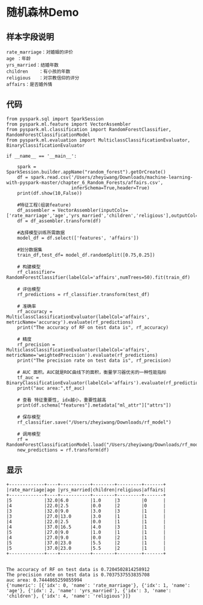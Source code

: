 # 随机森林Demo

## 样本字段说明

	rate_marriage：对婚姻的评价	
	age	：年龄
	yrs_married：结婚年数	
	children	：有小孩的年数
	religious	：对宗教信仰的评分
	affairs：是否婚外情
	
## 代码

	from pyspark.sql import SparkSession
	from pyspark.ml.feature import VectorAssembler
	from pyspark.ml.classification import RandomForestClassifier, RandomForestClassificationModel
	from pyspark.ml.evaluation import MulticlassClassificationEvaluator, BinaryClassificationEvaluator
	
	if __name__ == '__main__':
	
	    spark = SparkSession.builder.appName("random_forest").getOrCreate()
	    df = spark.read.csv('/Users/zheyiwang/Downloads/machine-learning-with-pyspark-master/chapter_6_Random_Forests/affairs.csv',
	                        inferSchema=True,header=True)
	    print(df.show(10,False))
	
	    #特征工程(组装feature)
	    df_assembler = VectorAssembler(inputCols=['rate_marriage','age','yrs_married','children','religious'],outputCol="features")
	    df = df_assembler.transform(df)
	
	    #选择模型训练所需数据
	    model_df = df.select(['features', 'affairs'])
	
	    #划分数据集
	    train_df,test_df= model_df.randomSplit([0.75,0.25])
	
	    # 构建模型
	    rf_classifier= RandomForestClassifier(labelCol='affairs',numTrees=50).fit(train_df)
	
	    # 评估模型
	    rf_predictions = rf_classifier.transform(test_df)
	
	    # 准确率
	    rf_accuracy = MulticlassClassificationEvaluator(labelCol='affairs', metricName='accuracy').evaluate(rf_predictions)
	    print("The accuracy of RF on test data is", rf_accuracy)
	
	    # 精度
	    rf_precision = MulticlassClassificationEvaluator(labelCol='affairs', metricName='weightedPrecision').evaluate(rf_predictions)
	    print("The precision rate on test data is", rf_precision)
	
	    # AUC 面积。AUC就是ROC曲线下的面积，衡量学习器优劣的一种性能指标
	    tf_auc = BinaryClassificationEvaluator(labelCol='affairs').evaluate(rf_predictions)
	    print("auc area:",tf_auc)
	
	    # 查看 特征重要性, idx越小，重要性越高
	    print(df.schema["features"].metadata["ml_attr"]["attrs"])
	
	    # 保存模型
	    rf_classifier.save("/Users/zheyiwang/Downloads/rf_model")
	
	    # 调用模型
	    rf = RandomForestClassificationModel.load("/Users/zheyiwang/Downloads/rf_model")
	    new_predictions = rf.transform(df)

## 显示


	+-------------+----+-----------+--------+---------+-------+
	|rate_marriage|age |yrs_married|children|religious|affairs|
	+-------------+----+-----------+--------+---------+-------+
	|5            |32.0|6.0        |1.0     |3        |0      |
	|4            |22.0|2.5        |0.0     |2        |0      |
	|3            |32.0|9.0        |3.0     |3        |1      |
	|3            |27.0|13.0       |3.0     |1        |1      |
	|4            |22.0|2.5        |0.0     |1        |1      |
	|4            |37.0|16.5       |4.0     |3        |1      |
	|5            |27.0|9.0        |1.0     |1        |1      |
	|4            |27.0|9.0        |0.0     |2        |1      |
	|5            |37.0|23.0       |5.5     |2        |1      |
	|5            |37.0|23.0       |5.5     |2        |1      |
	+-------------+----+-----------+--------+---------+-------+
	
	
	The accuracy of RF on test data is 0.7204502814258912
	The precision rate on test data is 0.7037537553835708
	auc area: 0.7444865259855994
	{'numeric': [{'idx': 0, 'name': 'rate_marriage'}, {'idx': 1, 'name': 'age'}, {'idx': 2, 'name': 'yrs_married'}, {'idx': 3, 'name': 'children'}, {'idx': 4, 'name': 'religious'}]}
	
	